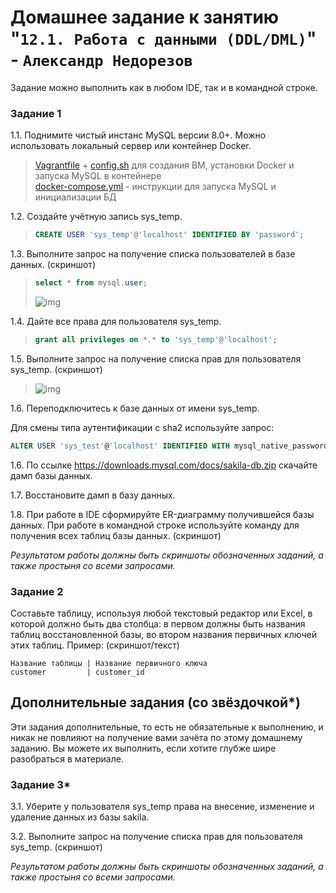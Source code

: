 # Домашнее задание к занятию "`12.1. Работа с данными (DDL/DML)`" - `Александр Недорезов`

Задание можно выполнить как в любом IDE, так и в командной строке.

### Задание 1
1.1. Поднимите чистый инстанс MySQL версии 8.0+. Можно использовать локальный сервер или контейнер Docker.  
> [Vagrantfile](https://github.com/smutosey/12-01-databases/blob/main/vagrant/Vagrantfile) + [config.sh](https://github.com/smutosey/12-02-ddl-dml/blob/main/vagrant/config.sh) для создания ВМ, установки Docker и запуска MySQL в контейнере  
> [docker-compose.yml](https://github.com/smutosey/12-02-ddl-dml/blob/main/docker-compose.yml) - инструкции для запуска MySQL и инициализации БД   

1.2. Создайте учётную запись sys_temp. 
> ```sql
> CREATE USER 'sys_temp'@'localhost' IDENTIFIED BY 'password';
> ```  

1.3. Выполните запрос на получение списка пользователей в базе данных. (скриншот)
> ```sql
> select * from mysql.user;
> ```  
> ![img](https://github.com/smutosey/12-01-databases/blob/main/img/1-03.png)  

1.4. Дайте все права для пользователя sys_temp.   
> ```sql
> grant all privileges on *.* to 'sys_temp'@'localhost';
> ``` 

1.5. Выполните запрос на получение списка прав для пользователя sys_temp. (скриншот)  

> ![img](https://github.com/smutosey/12-01-databases/blob/main/img/1-05.png)  

1.6. Переподключитесь к базе данных от имени sys_temp.

Для смены типа аутентификации с sha2 используйте запрос: 
```sql
ALTER USER 'sys_test'@'localhost' IDENTIFIED WITH mysql_native_password BY 'password';
```
1.6. По ссылке https://downloads.mysql.com/docs/sakila-db.zip скачайте дамп базы данных.

1.7. Восстановите дамп в базу данных.

1.8. При работе в IDE сформируйте ER-диаграмму получившейся базы данных. При работе в командной строке используйте команду для получения всех таблиц базы данных. (скриншот)

*Результатом работы должны быть скриншоты обозначенных заданий, а также простыня со всеми запросами.*


### Задание 2
Составьте таблицу, используя любой текстовый редактор или Excel, в которой должно быть два столбца: в первом должны быть названия таблиц восстановленной базы, во втором названия первичных ключей этих таблиц. Пример: (скриншот/текст)
```
Название таблицы | Название первичного ключа
customer         | customer_id
```


## Дополнительные задания (со звёздочкой*)
Эти задания дополнительные, то есть не обязательные к выполнению, и никак не повлияют на получение вами зачёта по этому домашнему заданию. Вы можете их выполнить, если хотите глубже шире разобраться в материале.

### Задание 3*
3.1. Уберите у пользователя sys_temp права на внесение, изменение и удаление данных из базы sakila.

3.2. Выполните запрос на получение списка прав для пользователя sys_temp. (скриншот)

*Результатом работы должны быть скриншоты обозначенных заданий, а также простыня со всеми запросами.*